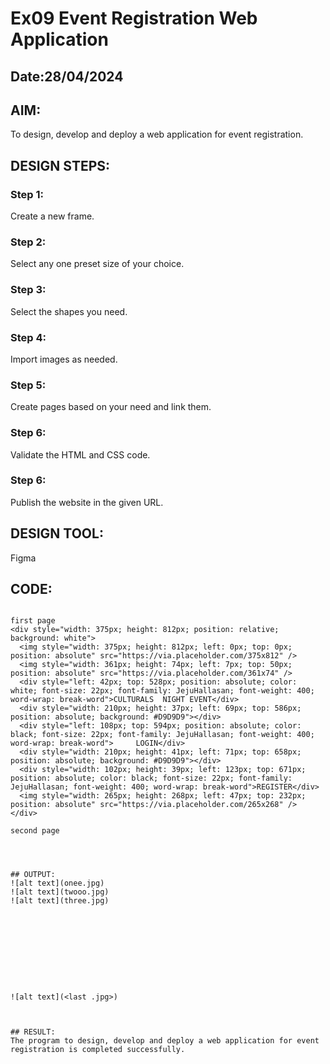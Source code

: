 # Ex09 Event Registration Web Application
## Date:28/04/2024

## AIM:
To design, develop and deploy a web application for event registration.

## DESIGN STEPS:

### Step 1:
Create a new frame.

### Step 2:
Select any one preset size of your choice.

### Step 3:
Select the shapes you need.

### Step 4:
Import images as needed.

### Step 5:
Create pages based on your need and link them.

### Step 6:

Validate the HTML and CSS code.

### Step 6:

Publish the website in the given URL.

## DESIGN TOOL:
Figma

## CODE:
```

first page
<div style="width: 375px; height: 812px; position: relative; background: white">
  <img style="width: 375px; height: 812px; left: 0px; top: 0px; position: absolute" src="https://via.placeholder.com/375x812" />
  <img style="width: 361px; height: 74px; left: 7px; top: 50px; position: absolute" src="https://via.placeholder.com/361x74" />
  <div style="left: 42px; top: 528px; position: absolute; color: white; font-size: 22px; font-family: JejuHallasan; font-weight: 400; word-wrap: break-word">CULTURALS  NIGHT EVENT</div>
  <div style="width: 210px; height: 37px; left: 69px; top: 586px; position: absolute; background: #D9D9D9"></div>
  <div style="left: 108px; top: 594px; position: absolute; color: black; font-size: 22px; font-family: JejuHallasan; font-weight: 400; word-wrap: break-word">     LOGIN</div>
  <div style="width: 210px; height: 41px; left: 71px; top: 658px; position: absolute; background: #D9D9D9"></div>
  <div style="width: 102px; height: 39px; left: 123px; top: 671px; position: absolute; color: black; font-size: 22px; font-family: JejuHallasan; font-weight: 400; word-wrap: break-word">REGISTER</div>
  <img style="width: 265px; height: 268px; left: 47px; top: 232px; position: absolute" src="https://via.placeholder.com/265x268" />
</div>

second page




## OUTPUT:
![alt text](onee.jpg)
![alt text](twooo.jpg)
![alt text](three.jpg)










![alt text](<last .jpg>)



## RESULT:
The program to design, develop and deploy a web application for event registration is completed successfully.
